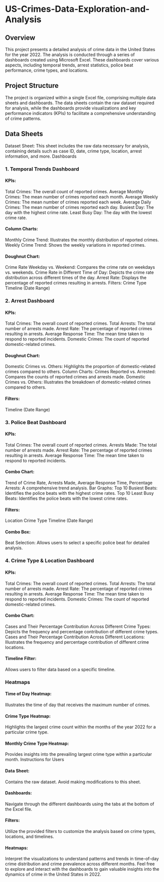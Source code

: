 # US-Crimes-Data-Exploration-and-Analysis
## Overview
This project presents a detailed analysis of crime data in the United States for the year 2022. The analysis is conducted through a series of dashboards created using Microsoft Excel. These dashboards cover various aspects, including temporal trends, arrest statistics, police beat performance, crime types, and locations.

## Project Structure
The project is organized within a single Excel file, comprising multiple data sheets and dashboards. The data sheets contain the raw dataset required for analysis, while the dashboards provide visualizations and key performance indicators (KPIs) to facilitate a comprehensive understanding of crime patterns.

## Data Sheets
Dataset Sheet: This sheet includes the raw data necessary for analysis, containing details such as case ID, date, crime type, location, arrest information, and more.
Dashboards
### 1. Temporal Trends Dashboard
#### KPIs:
Total Crimes: The overall count of reported crimes.
Average Monthly Crimes: The mean number of crimes reported each month.
Average Weekly Crimes: The mean number of crimes reported each week.
Average Daily Crimes: The mean number of crimes reported each day.
Busiest Day: The day with the highest crime rate.
Least Busy Day: The day with the lowest crime rate.
#### Column Charts:
Monthly Crime Trend: Illustrates the monthly distribution of reported crimes.
Weekly Crime Trend: Shows the weekly variations in reported crimes.
#### Doughnut Chart:
Crime Rate Weekday vs. Weekend: Compares the crime rate on weekdays vs. weekends.
Crime Rate in Different Time of Day: Depicts the crime rate distribution across different times of the day.
Arrest Rate: Displays the percentage of reported crimes resulting in arrests.
Filters:
Crime Type
Timeline (Date Range)
### 2. Arrest Dashboard
#### KPIs:
Total Crimes: The overall count of reported crimes.
Total Arrests: The total number of arrests made.
Arrest Rate: The percentage of reported crimes resulting in arrests.
Average Response Time: The mean time taken to respond to reported incidents.
Domestic Crimes: The count of reported domestic-related crimes.
#### Doughnut Chart:
Domestic Crimes vs. Others: Highlights the proportion of domestic-related crimes compared to others.
Column Charts:
Crimes Reported vs. Arrested: Compares the counts of reported crimes and arrests made.
Domestic Crimes vs. Others: Illustrates the breakdown of domestic-related crimes compared to others.
#### Filters:
Timeline (Date Range)
### 3. Police Beat Dashboard
#### KPIs:
Total Crimes: The overall count of reported crimes.
Arrests Made: The total number of arrests made.
Arrest Rate: The percentage of reported crimes resulting in arrests.
Average Response Time: The mean time taken to respond to reported incidents.
#### Combo Chart:
Trend of Crime Rate, Arrests Made, Average Response Time, Percentage Arrests: A comprehensive trend analysis.
Bar Graphs:
Top 10 Busiest Beats: Identifies the police beats with the highest crime rates.
Top 10 Least Busy Beats: Identifies the police beats with the lowest crime rates.
#### Filters:
Location
Crime Type
Timeline (Date Range)
#### Combo Box:
Beat Selection: Allows users to select a specific police beat for detailed analysis.
### 4. Crime Type & Location Dashboard
#### KPIs:
Total Crimes: The overall count of reported crimes.
Total Arrests: The total number of arrests made.
Arrest Rate: The percentage of reported crimes resulting in arrests.
Average Response Time: The mean time taken to respond to reported incidents.
Domestic Crimes: The count of reported domestic-related crimes.
#### Combo Chart:
Cases and Their Percentage Contribution Across Different Crime Types: Depicts the frequency and percentage contribution of different crime types.
Cases and Their Percentage Contribution Across Different Locations: Illustrates the frequency and percentage contribution of different crime locations.
#### Timeline Filter:
Allows users to filter data based on a specific timeline.
### Heatmaps
#### Time of Day Heatmap:

Illustrates the time of day that receives the maximum number of crimes.
#### Crime Type Heatmap:

Highlights the largest crime count within the months of the year 2022 for a particular crime type.
#### Monthly Crime Type Heatmap:

Provides insights into the prevailing largest crime type within a particular month.
Instructions for Users
#### Data Sheet:
Contains the raw dataset. Avoid making modifications to this sheet.
#### Dashboards:
Navigate through the different dashboards using the tabs at the bottom of the Excel file.
#### Filters:
Utilize the provided filters to customize the analysis based on crime types, locations, and timelines.
#### Heatmaps:
Interpret the visualizations to understand patterns and trends in time-of-day crime distribution and crime prevalence across different months.
Feel free to explore and interact with the dashboards to gain valuable insights into the dynamics of crime in the United States in 2022.

